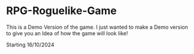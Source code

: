 # RPG-Roguelike-Game
This is a Demo Version of the game. I just wanted to make a Demo version to give you an Idea of how the game will look like!

Starting 16/10/2024
